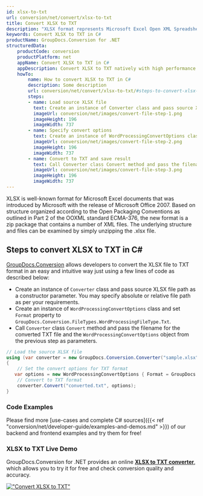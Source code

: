 ```yaml
---
id: xlsx-to-txt
url: conversion/net/convert/xlsx-to-txt
title: Convert XLSX to TXT
description: "XLSX format represents Microsoft Excel Open XML Spreadsheet with .xlsx extension. Learn how to convert XLSX to TXT file programmatically in C# language using GroupDocs.Conversion for .NET library."
keywords: Convert XLSX to TXT in C#
productName: GroupDocs.Conversion for .NET
structuredData:
    productCode: conversion
    productPlatform: net
    appName: Convert XLSX to TXT in C#
    appDescription: Convert XLSX to TXT natively with high performance using C# language and server side GroupDocs.Conversion for .NET APIs, without the use of any software like Microsoft or Open Office.
    howTo:
        name: How to convert XLSX to TXT in C# 
        description: Some description
        url: conversion/net/convert/xlsx-to-txt/#steps-to-convert-xlsx-to-txt-in-c
        steps:
        - name: Load source XLSX file 
          text: Create an instance of Converter class and pass source XLSX file path as a constructor parameter. You may specify absolute or relative file path as per your requirements. 
          imageUrl: conversion/net/images/convert-file-step-1.png
          imageHeight: 196
          imageWidth: 737
        - name: Specify convert options 
          text: Create an instance of WordProcessingConvertOptions class.
          imageUrl: conversion/net/images/convert-file-step-2.png
          imageHeight: 196
          imageWidth: 737
        - name: Convert to TXT and save result 
          text: Call Converter class Convert method and pass the filename for the converted HTML file and the WordProcessingConvertOptions object from the previous step as parameters.
          imageUrl: conversion/net/images/convert-file-step-3.png
          imageHeight: 196
          imageWidth: 737
---
```


XLSX is well-known format for Microsoft Excel documents that was introduced by Microsoft with the release of Microsoft Office 2007. Based on structure organized according to the Open Packaging Conventions as outlined in Part 2 of the OOXML standard ECMA-376, the new format is a zip package that contains a number of XML files. The underlying structure and files can be examined by simply unzipping the .xlsx file.

## Steps to convert XLSX to TXT in C#

[GroupDocs.Conversion](https://products.groupdocs.com/conversion/net) allows developers to convert the XLSX file to TXT format in an easy and intuitive way just using a few lines of code as described below:

* Create an instance of `Converter` class and pass source XLSX file path as a constructor parameter. You may specify absolute or relative file path as per your requirements. 
* Create an instance of `WordProcessingConvertOptions` class and set `Format` property to `GroupDocs.Conversion.FileTypes.WordProcessingFileType.Txt`.
* Call `Converter` class `Convert` method and pass the filename for the converted TXT file and the `WordProcessingConvertOptions` object from the previous step as parameters.

```csharp
// Load the source XLSX file
using (var converter = new GroupDocs.Conversion.Converter("sample.xlsx"))
{
    // Set the convert options for TXT format
   var options = new WordProcessingConvertOptions { Format = GroupDocs.Conversion.FileTypes.WordProcessingFileType.Txt };
    // Convert to TXT format
    converter.Convert("converted.txt", options);
}
```

### Code Examples

Please find more [use-cases and complete C# sources]({{< ref "conversion/net/developer-guide/examples-and-demos.md" >}}) of our backend and frontend examples and try them for free!

### XLSX to TXT Live Demo

GroupDocs.Conversion for .NET provides an online [**XLSX to TXT converter**](https://products.groupdocs.app/conversion/xlsx-to-txt), which allows you to try it for free and check conversion quality and accuracy.

[!["Convert XLSX to TXT"](conversion/net/images/convert-to-txt/convert-xlsx-to-txt.png)](https://products.groupdocs.app/conversion/xlsx-to-txt)